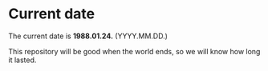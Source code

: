 # Current date

The current date is **1988.01.24.** (YYYY.MM.DD.)

This repository will be good when the world ends, so we will know how long it lasted.
